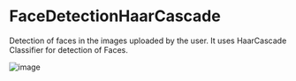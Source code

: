 # FaceDetectionHaarCascade
Detection of faces in the images uploaded by the user. It uses HaarCascade Classifier for detection of Faces.


![image](https://github.com/niharikatewari/FaceDetectionHaarCascade/assets/33366881/db2d3d1c-7054-4db9-ba95-aa7780b3e021)

